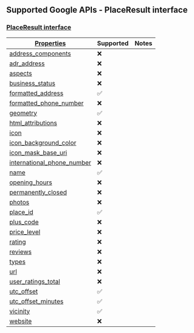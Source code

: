 ## Supported Google APIs - PlaceResult interface

### [PlaceResult interface](https://developers-dot-devsite-v2-prod.appspot.com/maps/documentation/javascript/reference/places-service#PlaceResult)

| [Properties](https://developers-dot-devsite-v2-prod.appspot.com/maps/documentation/javascript/reference/places-service#PlaceResult-Properties)                                 | Supported          | Notes |
| ------------------------------------------------------------------------------------------------------------------------------------------------------------------------------ | ------------------ | ----- |
| [address_components](https://developers-dot-devsite-v2-prod.appspot.com/maps/documentation/javascript/reference/places-service#PlaceResult.address_components)                 | :x:                |       |
| [adr_address](https://developers-dot-devsite-v2-prod.appspot.com/maps/documentation/javascript/reference/places-service#PlaceResult.adr_address)                               | :x:                |       |
| [aspects](https://developers-dot-devsite-v2-prod.appspot.com/maps/documentation/javascript/reference/places-service#PlaceResult.aspects)                                       | :x:                |       |
| [business_status](https://developers-dot-devsite-v2-prod.appspot.com/maps/documentation/javascript/reference/places-service#PlaceResult.business_status)                       | :x:                |       |
| [formatted_address](https://developers-dot-devsite-v2-prod.appspot.com/maps/documentation/javascript/reference/places-service#PlaceResult.formatted_address)                   | :white_check_mark: |       |
| [formatted_phone_number](https://developers-dot-devsite-v2-prod.appspot.com/maps/documentation/javascript/reference/places-service#PlaceResult.formatted_phone_number)         | :x:                |       |
| [geometry](https://developers-dot-devsite-v2-prod.appspot.com/maps/documentation/javascript/reference/places-service#PlaceResult.geometry)                                     | :white_check_mark: |       |
| [html_attributions](https://developers-dot-devsite-v2-prod.appspot.com/maps/documentation/javascript/reference/places-service#PlaceResult.html_attributions)                   | :x:                |       |
| [icon](https://developers-dot-devsite-v2-prod.appspot.com/maps/documentation/javascript/reference/places-service#PlaceResult.icon)                                             | :x:                |       |
| [icon_background_color](https://developers-dot-devsite-v2-prod.appspot.com/maps/documentation/javascript/reference/places-service#PlaceResult.icon_background_color)           | :x:                |       |
| [icon_mask_base_uri](https://developers-dot-devsite-v2-prod.appspot.com/maps/documentation/javascript/reference/places-service#PlaceResult.icon_mask_base_uri)                 | :x:                |       |
| [international_phone_number](https://developers-dot-devsite-v2-prod.appspot.com/maps/documentation/javascript/reference/places-service#PlaceResult.international_phone_number) | :x:                |       |
| [name](https://developers-dot-devsite-v2-prod.appspot.com/maps/documentation/javascript/reference/places-service#PlaceResult.name)                                             | :white_check_mark: |       |
| [opening_hours](https://developers-dot-devsite-v2-prod.appspot.com/maps/documentation/javascript/reference/places-service#PlaceResult.opening_hours)                           | :x:                |       |
| [permanently_closed](https://developers-dot-devsite-v2-prod.appspot.com/maps/documentation/javascript/reference/places-service#PlaceResult.permanently_closed)                 | :x:                |       |
| [photos](https://developers-dot-devsite-v2-prod.appspot.com/maps/documentation/javascript/reference/places-service#PlaceResult.photos)                                         | :x:                |       |
| [place_id](https://developers-dot-devsite-v2-prod.appspot.com/maps/documentation/javascript/reference/places-service#PlaceResult.place_id)                                     | :white_check_mark: |       |
| [plus_code](https://developers-dot-devsite-v2-prod.appspot.com/maps/documentation/javascript/reference/places-service#PlaceResult.plus_code)                                   | :x:                |       |
| [price_level](https://developers-dot-devsite-v2-prod.appspot.com/maps/documentation/javascript/reference/places-service#PlaceResult.price_level)                               | :x:                |       |
| [rating](https://developers-dot-devsite-v2-prod.appspot.com/maps/documentation/javascript/reference/places-service#PlaceResult.rating)                                         | :x:                |       |
| [reviews](https://developers-dot-devsite-v2-prod.appspot.com/maps/documentation/javascript/reference/places-service#PlaceResult.reviews)                                       | :x:                |       |
| [types](https://developers-dot-devsite-v2-prod.appspot.com/maps/documentation/javascript/reference/places-service#PlaceResult.types)                                           | :x:                |       |
| [url](https://developers-dot-devsite-v2-prod.appspot.com/maps/documentation/javascript/reference/places-service#PlaceResult.url)                                               | :x:                |       |
| [user_ratings_total](https://developers-dot-devsite-v2-prod.appspot.com/maps/documentation/javascript/reference/places-service#PlaceResult.user_ratings_total)                 | :x:                |       |
| [utc_offset](https://developers-dot-devsite-v2-prod.appspot.com/maps/documentation/javascript/reference/places-service#PlaceResult.utc_offset)                                 | :white_check_mark: |       |
| [utc_offset_minutes](https://developers-dot-devsite-v2-prod.appspot.com/maps/documentation/javascript/reference/places-service#PlaceResult.utc_offset_minutes)                 | :white_check_mark: |       |
| [vicinity](https://developers-dot-devsite-v2-prod.appspot.com/maps/documentation/javascript/reference/places-service#PlaceResult.vicinity)                                     | :white_check_mark: |       |
| [website](https://developers-dot-devsite-v2-prod.appspot.com/maps/documentation/javascript/reference/places-service#PlaceResult.website)                                       | :x:                |       |
